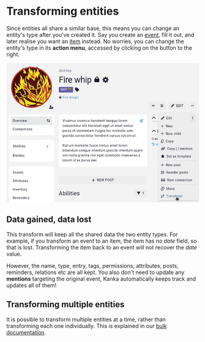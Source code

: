 # Transforming entities

Since entities all share a similar base, this means you can change an entity's type after you've created it. Say you create an [event](/entities/events), fill it out, and later realise you want an [item](/entities/items) instead. No worries, you can change the entity's type in its **action menu**, accessed by clicking on the button to the right.

![Transforming an entity](img/transform-entity.png)

## Data gained, data lost

This transform will keep all the shared data the two entity types. For example, if you transform an event to an item, the item has no _date_ field, so that is lost. Transforming the item back to an event will not recover the _date_ value.

However, the name, type, entry, tags, permissions, attributes, posts, reminders, relations etc are all kept. You also don't need to update any **mentions** targeting the original event, Kanka automatically keeps track and updates all of them!

## Transforming multiple entities

It is possible to transform multiple entities at a time, rather than transforming each one individually. This is explained in our [bulk documentation](/guides/bulk).
